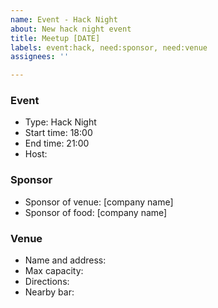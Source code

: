 ```yaml
---
name: Event - Hack Night
about: New hack night event
title: Meetup [DATE]
labels: event:hack, need:sponsor, need:venue
assignees: ''

---
```


### Event
- Type: Hack Night
- Start time: 18:00
- End time: 21:00
- Host:

### Sponsor
- Sponsor of venue: [company name]
- Sponsor of food: [company name]

### Venue
- Name and address:
- Max capacity:
- Directions:
- Nearby bar:
